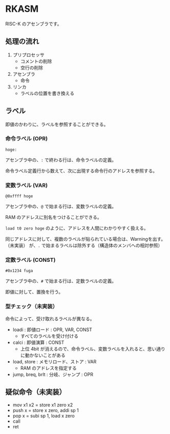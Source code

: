 # RKASM

RISC-K のアセンブラです。

## 処理の流れ

1. プリプロセッサ
   - コメントの削除
   - 空行の削除
2. アセンブラ
   - 命令
3. リンカ
   - ラベルの位置を書き換える

## ラベル

即値のかわりに、ラベルを参照することができる。

### 命令ラベル (OPR)

`hoge:`

アセンブラ中の、`:` で終わる行は、命令ラベルの定義。

命令ラベル定義行から数えて、次に出現する命令行のアドレスを参照する。

### 変数ラベル (VAR)

`@0xffff hoge`

アセンブラ中の、`@` で始まる行は、変数ラベルの定義。

RAM のアドレスに別名をつけることができる。

`load t0 zero hoge` のように、アドレスを人間にわかりやすく扱える。

同じアドレスに対して、複数のラベルが貼られている場合は、Warningを出す。（未実装）
が、`.` で始まるラベルは除外する（構造体のメンバへの相対参照）

### 定数ラベル (CONST)

`#0x1234 fuga`

アセンブラ中の、`#` で始まる行は、定数ラベルの定義。

即値に対して、置換を行う。

### 型チェック（未実装）

命令によって、受け取れるラベルが異なる。

- loadi : 即値ロード : OPR, VAR, CONST
   - すべてのラベルを受け付ける
- calci : 即値演算 : CONST
   - 上位 4bit が消えるので、命令ラベル、変数ラベルを入れると、思い通りに動かないことがある
- load, store : メモリロード、ストア : VAR
   - RAM のアドレスを指定する
- jump, breq, brlt : 分岐、ジャンプ : OPR

## 疑似命令（未実装）

- mov x1 x2 = store x1 zero x2
- push x = store x zero, addi sp 1
- pop x = subi sp 1, load x zero
- call
- ret
